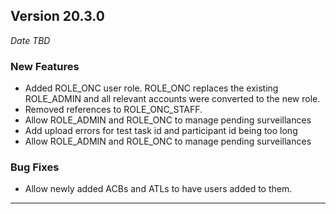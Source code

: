 
## Version 20.3.0
_Date TBD_

### New Features
* Added ROLE_ONC user role. ROLE_ONC replaces the existing ROLE_ADMIN and all relevant accounts were converted to the new role.
* Removed references to ROLE_ONC_STAFF.
* Allow ROLE_ADMIN and ROLE_ONC to manage pending surveillances
* Add upload errors for test task id and participant id being too long
* Allow ROLE_ADMIN and ROLE_ONC to manage pending surveillances

### Bug Fixes
* Allow newly added ACBs and ATLs to have users added to them.

---

